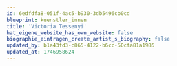 ```yaml
---
id: 6edfdfa8-051f-4ac5-b930-3db5496cb0cd
blueprint: kuenstler_innen
title: 'Victoria Tessenyi'
hat_eigene_website_has_own_website: false
biographie_eintragen_create_artist_s_biography: false
updated_by: b1a43fd3-c865-4122-b6cc-50cfa81a1985
updated_at: 1746958624
---
```

